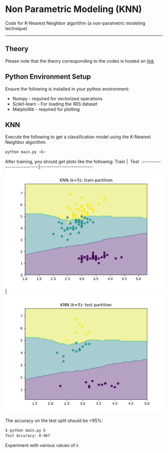 
# Non Parametric Modeling (KNN)

Code for K-Nearest Neighbor algorithm (a non-parametric modeling technique)

---

## Theory

Please note that the theory corresponding to the codes is hosted on [link](https://parag1604.github.io/notes/Machine-Learning/Non-parametric-Models)

## Python Environment Setup

Ensure the following is installed in your python environment:

- Numpy - required for vectorized operations
- Scikit-learn - For loading the IRIS dataset
- Matploitlib - required for plotting

## KNN

Execute the following to get a classification model using the K-Nearest Neighbor algorithm:

```bash
python main.py <k>
```

After training, you should get plots like the following:
Train             |  &nbsp;Test&nbsp;
:-------------------------:|:-------------------------:
![A plot showing how the model fits the data on the train set](static/decision_boundary.png "KNN Train Fit")  |  ![A plot showing how the model fits the data on the test set](static/decision_boundary_test.png "KNN Test Fit")

The accuracy on the test split should be >95%:

```bash
$ python main.py 5
Test Accuracy: 0.967
```

Experiment with various values of `k`
